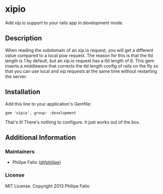 # xipio

Add xip.io support to your rails app in development mode.

## Description

When reading the subdomain of an xip.io request, you will get a different value
compared to a local pow request. The reason for this is that the tld length is
1 by default, but an xip.io request has a tld length of 6. This gem inserts a
middleware that corrects the tld length config of rails on the fly so that you
can use local and xip requests at the same time without restarting the server.

## Installation

Add this line to your application's Gemfile:

    gem 'xipio', group: :development

That's it! There's nothing to configure. It just works out of the box.

## Additional Information

### Maintainers

- Philipe Fatio ([@fphilipe](https://github.com/fphilipe))

### License

MIT License. Copyright 2013 Philipe Fatio

